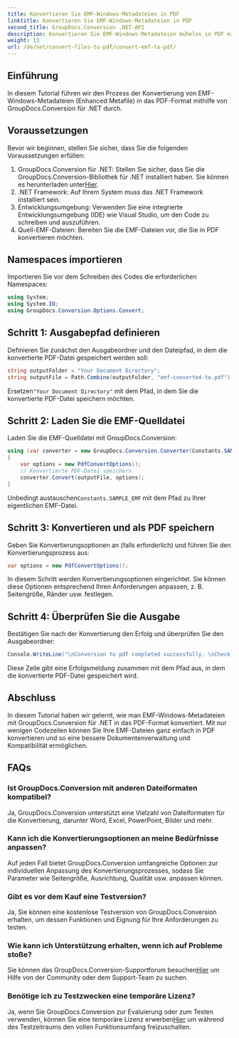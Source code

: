 ```yaml
---
title: Konvertieren Sie EMF-Windows-Metadateien in PDF
linktitle: Konvertieren Sie EMF-Windows-Metadateien in PDF
second_title: GroupDocs.Conversion .NET-API
description: Konvertieren Sie EMF-Windows-Metadateien mühelos in PDF mit GroupDocs.Conversion für .NET. Konvertierungsoptionen einfach integrieren und anpassen.
weight: 13
url: /de/net/convert-files-to-pdf/convert-emf-to-pdf/
---
```

## Einführung
In diesem Tutorial führen wir den Prozess der Konvertierung von EMF-Windows-Metadateien (Enhanced Metafile) in das PDF-Format mithilfe von GroupDocs.Conversion für .NET durch.
## Voraussetzungen
Bevor wir beginnen, stellen Sie sicher, dass Sie die folgenden Voraussetzungen erfüllen:
1.  GroupDocs.Conversion für .NET: Stellen Sie sicher, dass Sie die GroupDocs.Conversion-Bibliothek für .NET installiert haben. Sie können es herunterladen unter[Hier](https://releases.groupdocs.com/conversion/net/).
2. .NET Framework: Auf Ihrem System muss das .NET Framework installiert sein.
3. Entwicklungsumgebung: Verwenden Sie eine integrierte Entwicklungsumgebung (IDE) wie Visual Studio, um den Code zu schreiben und auszuführen.
4. Quell-EMF-Dateien: Bereiten Sie die EMF-Dateien vor, die Sie in PDF konvertieren möchten.

## Namespaces importieren
Importieren Sie vor dem Schreiben des Codes die erforderlichen Namespaces:
```csharp
using System;
using System.IO;
using GroupDocs.Conversion.Options.Convert;
```
## Schritt 1: Ausgabepfad definieren
Definieren Sie zunächst den Ausgabeordner und den Dateipfad, in dem die konvertierte PDF-Datei gespeichert werden soll:
```csharp
string outputFolder = "Your Document Directory";
string outputFile = Path.Combine(outputFolder, "emf-converted-to.pdf");
```
 Ersetzen`"Your Document Directory"` mit dem Pfad, in dem Sie die konvertierte PDF-Datei speichern möchten.
## Schritt 2: Laden Sie die EMF-Quelldatei
Laden Sie die EMF-Quelldatei mit GroupDocs.Conversion:
```csharp
using (var converter = new GroupDocs.Conversion.Converter(Constants.SAMPLE_EMF))
{
    var options = new PdfConvertOptions();
    // Konvertierte PDF-Datei speichern
    converter.Convert(outputFile, options);
}
```
Unbedingt austauschen`Constants.SAMPLE_EMF` mit dem Pfad zu Ihrer eigentlichen EMF-Datei.
## Schritt 3: Konvertieren und als PDF speichern
Geben Sie Konvertierungsoptionen an (falls erforderlich) und führen Sie den Konvertierungsprozess aus:
```csharp
var options = new PdfConvertOptions();
```
In diesem Schritt werden Konvertierungsoptionen eingerichtet. Sie können diese Optionen entsprechend Ihren Anforderungen anpassen, z. B. Seitengröße, Ränder usw. festlegen.
## Schritt 4: Überprüfen Sie die Ausgabe
Bestätigen Sie nach der Konvertierung den Erfolg und überprüfen Sie den Ausgabeordner:
```csharp
Console.WriteLine("\nConversion to pdf completed successfully. \nCheck output in {0}", outputFolder);
```
Diese Zeile gibt eine Erfolgsmeldung zusammen mit dem Pfad aus, in dem die konvertierte PDF-Datei gespeichert wird.

## Abschluss
In diesem Tutorial haben wir gelernt, wie man EMF-Windows-Metadateien mit GroupDocs.Conversion für .NET in das PDF-Format konvertiert. Mit nur wenigen Codezeilen können Sie Ihre EMF-Dateien ganz einfach in PDF konvertieren und so eine bessere Dokumentenverwaltung und Kompatibilität ermöglichen.
## FAQs
### Ist GroupDocs.Conversion mit anderen Dateiformaten kompatibel?
Ja, GroupDocs.Conversion unterstützt eine Vielzahl von Dateiformaten für die Konvertierung, darunter Word, Excel, PowerPoint, Bilder und mehr.
### Kann ich die Konvertierungsoptionen an meine Bedürfnisse anpassen?
Auf jeden Fall bietet GroupDocs.Conversion umfangreiche Optionen zur individuellen Anpassung des Konvertierungsprozesses, sodass Sie Parameter wie Seitengröße, Ausrichtung, Qualität usw. anpassen können.
### Gibt es vor dem Kauf eine Testversion?
Ja, Sie können eine kostenlose Testversion von GroupDocs.Conversion erhalten, um dessen Funktionen und Eignung für Ihre Anforderungen zu testen.
### Wie kann ich Unterstützung erhalten, wenn ich auf Probleme stoße?
 Sie können das GroupDocs.Conversion-Supportforum besuchen[Hier](https://forum.groupdocs.com/c/conversion/11) um Hilfe von der Community oder dem Support-Team zu suchen.
### Benötige ich zu Testzwecken eine temporäre Lizenz?
 Ja, wenn Sie GroupDocs.Conversion zur Evaluierung oder zum Testen verwenden, können Sie eine temporäre Lizenz erwerben[Hier](https://purchase.groupdocs.com/temporary-license/) um während des Testzeitraums den vollen Funktionsumfang freizuschalten.